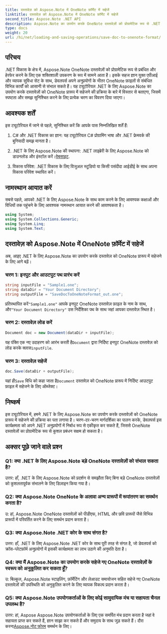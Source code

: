 ```yaml
---
title: दस्तावेज़ को Aspose.Note में OneNote फ़ॉर्मेट में सहेजें
linktitle: दस्तावेज़ को Aspose.Note में OneNote फ़ॉर्मेट में सहेजें
second_title: Aspose.Note .NET API
description: Aspose.Note का उपयोग करके OneNote दस्तावेज़ों को प्रोग्रामेटिक रूप से .NET में सहेजना सीखें। कोड उदाहरणों के साथ चरण-दर-चरण ट्यूटोरियल शामिल है।
type: docs
weight: 20
url: /hi/net/loading-and-saving-operations/save-doc-to-onenote-format/
---
```

## परिचय

.NET विकास के क्षेत्र में, Aspose.Note OneNote दस्तावेज़ों को प्रोग्रामेटिक रूप से प्रबंधित और हेरफेर करने के लिए एक शक्तिशाली उपकरण के रूप में सामने आता है। इसके सहज ज्ञान युक्त एपीआई और व्यापक सुविधा सेट के साथ, डेवलपर्स अपने अनुप्रयोगों के भीतर OneNote फ़ाइलों से संबंधित विभिन्न कार्यों को आसानी से संभाल सकते हैं। यह ट्यूटोरियल .NET के लिए Aspose.Note का उपयोग करके दस्तावेज़ों को OneNote प्रारूप में सहेजने की प्रक्रिया के बारे में विस्तार से बताएगा, जिसमें स्पष्टता और समझ सुनिश्चित करने के लिए प्रत्येक चरण का विवरण दिया जाएगा।

## आवश्यक शर्तें

इस ट्यूटोरियल में जाने से पहले, सुनिश्चित करें कि आपके पास निम्नलिखित शर्तें हैं:

1. C# और .NET विकास का ज्ञान: यह ट्यूटोरियल C# प्रोग्रामिंग भाषा और .NET फ्रेमवर्क की बुनियादी समझ मानता है।

2. .NET के लिए Aspose.Note की स्थापना: .NET लाइब्रेरी के लिए Aspose.Note को डाउनलोड और इंस्टॉल करें।[वेबसाइट](https://releases.aspose.com/note/net/).

3. विकास परिवेश: .NET विकास के लिए विजुअल स्टूडियो या किसी पसंदीदा आईडीई के साथ अपना विकास परिवेश स्थापित करें।

## नामस्थान आयात करें

सबसे पहले, आपको .NET के लिए Aspose.Note के साथ काम करने के लिए आवश्यक कक्षाओं और विधियों तक पहुंचने के लिए आवश्यक नामस्थान आयात करने की आवश्यकता है।

```csharp
using System;
using System.Collections.Generic;
using System.Linq;
using System.Text;
```

## दस्तावेज़ को Aspose.Note में OneNote फ़ॉर्मेट में सहेजें

अब, आइए .NET के लिए Aspose.Note का उपयोग करके दस्तावेज़ को OneNote प्रारूप में सहेजने के लिए आगे बढ़ें।

### चरण 1: इनपुट और आउटपुट पथ प्रारंभ करें

```csharp
string inputFile = "Sample1.one";
string dataDir = "Your Document Directory";
string outputFile = "SaveDocToOneNoteFormat_out.one";
```

 प्रतिस्थापित करें`"Sample1.one"` आपके इनपुट OneNote दस्तावेज़ फ़ाइल के नाम के साथ, और`"Your Document Directory"` उस निर्देशिका पथ के साथ जहां आपका दस्तावेज़ स्थित है।

### चरण 2: दस्तावेज़ लोड करें

```csharp
Document doc = new Document(dataDir + inputFile);
```

 यह पंक्ति एक नए उदाहरण को आरंभ करती है`Document` द्वारा निर्दिष्ट इनपुट OneNote दस्तावेज़ को लोड करके क्लास`inputFile`.

### चरण 3: दस्तावेज़ सहेजें

```csharp
doc.Save(dataDir + outputFile);
```

 यहां ही`Save` विधि को कहा जाता है`Document` दस्तावेज़ को OneNote प्रारूप में निर्दिष्ट आउटपुट फ़ाइल में सहेजने के लिए ऑब्जेक्ट।

## निष्कर्ष

इस ट्यूटोरियल में, हमने .NET के लिए Aspose.Note का उपयोग करके दस्तावेज़ों को OneNote प्रारूप में सहेजने की प्रक्रिया का पता लगाया है। चरण-दर-चरण मार्गदर्शिका का पालन करके, डेवलपर्स इस कार्यक्षमता को अपने .NET अनुप्रयोगों में निर्बाध रूप से एकीकृत कर सकते हैं, जिससे OneNote दस्तावेज़ों का प्रोग्रामेटिक रूप से कुशल प्रबंधन सक्षम हो सकता है।

## अक्सर पूछे जाने वाले प्रश्न

### Q1: क्या .NET के लिए Aspose.Note बड़े OneNote दस्तावेज़ों को संभाल सकता है?

उत्तर: हाँ, .NET के लिए Aspose.Note को प्रदर्शन से समझौता किए बिना बड़े OneNote दस्तावेज़ों को कुशलतापूर्वक संभालने के लिए डिज़ाइन किया गया है।

### Q2: क्या Aspose.Note OneNote के अलावा अन्य प्रारूपों में रूपांतरण का समर्थन करता है?

उ: हां, Aspose.Note OneNote दस्तावेज़ों को पीडीएफ, HTML और छवि प्रारूपों जैसे विभिन्न प्रारूपों में परिवर्तित करने के लिए समर्थन प्रदान करता है।

### Q3: क्या Aspose.Note .NET कोर के साथ संगत है?

उत्तर: हाँ, .NET के लिए Aspose.Note .NET कोर के साथ पूरी तरह से संगत है, जो डेवलपर्स को क्रॉस-प्लेटफ़ॉर्म अनुप्रयोगों में इसकी कार्यक्षमता का लाभ उठाने की अनुमति देता है।

### Q4: क्या मैं Aspose.Note का उपयोग करके सहेजे गए OneNote दस्तावेज़ों के स्वरूप को अनुकूलित कर सकता हूँ?

उ: बिल्कुल, Aspose.Note स्टाइलिंग, फ़ॉर्मेटिंग और लेआउट समायोजन सहित सहेजे गए OneNote दस्तावेज़ों की उपस्थिति को अनुकूलित करने के लिए व्यापक विकल्प प्रदान करता है।

### Q5: क्या Aspose.Note उपयोगकर्ताओं के लिए कोई सामुदायिक मंच या सहायता चैनल उपलब्ध है?

 उत्तर: हां, Aspose Aspose.Note उपयोगकर्ताओं के लिए एक समर्पित मंच प्रदान करता है जहां वे सहायता प्राप्त कर सकते हैं, ज्ञान साझा कर सकते हैं और समुदाय के साथ जुड़ सकते हैं। दौरा करना[Aspose.नोट फोरम](https://forum.aspose.com/c/note/28) समर्थन के लिए।